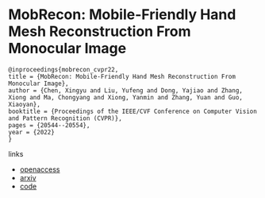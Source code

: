 # MobRecon: Mobile-Friendly Hand Mesh Reconstruction From Monocular Image

```
@inproceedings{mobrecon_cvpr22,
title = {MobRecon: Mobile-Friendly Hand Mesh Reconstruction From Monocular Image},
author = {Chen, Xingyu and Liu, Yufeng and Dong, Yajiao and Zhang, Xiong and Ma, Chongyang and Xiong, Yanmin and Zhang, Yuan and Guo, Xiaoyan},
booktitle = {Proceedings of the IEEE/CVF Conference on Computer Vision and Pattern Recognition (CVPR)},
pages = {20544--20554},
year = {2022}
}
```

links
- [openaccess](http://openaccess.thecvf.com//content/CVPR2022/html/Chen_MobRecon_Mobile-Friendly_Hand_Mesh_Reconstruction_From_Monocular_Image_CVPR_2022_paper.html)
- [arxiv](https://arxiv.org/abs/2112.02753)
- [code](https://github.com/SeanChenxy/HandMesh)
